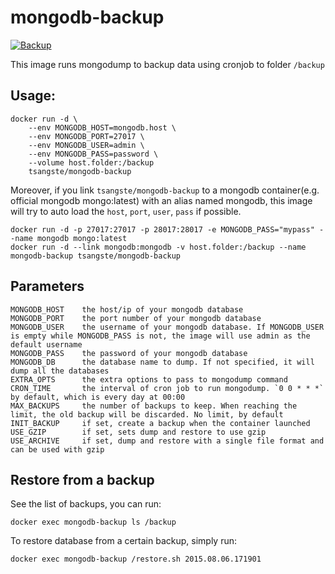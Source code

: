 # mongodb-backup

[![Backup](https://hub.docker.com/r/tsangste/mongodb-backup/)](https://hub.docker.com/r/tsangste/mongodb-backup/)

This image runs mongodump to backup data using cronjob to folder `/backup`

## Usage:

    docker run -d \
        --env MONGODB_HOST=mongodb.host \
        --env MONGODB_PORT=27017 \
        --env MONGODB_USER=admin \
        --env MONGODB_PASS=password \
        --volume host.folder:/backup
        tsangste/mongodb-backup

Moreover, if you link `tsangste/mongodb-backup` to a mongodb container(e.g. official mongodb mongo:latest) with an alias named mongodb, this image will try to auto load the `host`, `port`, `user`, `pass` if possible.

    docker run -d -p 27017:27017 -p 28017:28017 -e MONGODB_PASS="mypass" --name mongodb mongo:latest
    docker run -d --link mongodb:mongodb -v host.folder:/backup --name mongodb-backup tsangste/mongodb-backup

## Parameters

    MONGODB_HOST    the host/ip of your mongodb database
    MONGODB_PORT    the port number of your mongodb database
    MONGODB_USER    the username of your mongodb database. If MONGODB_USER is empty while MONGODB_PASS is not, the image will use admin as the default username
    MONGODB_PASS    the password of your mongodb database
    MONGODB_DB      the database name to dump. If not specified, it will dump all the databases
    EXTRA_OPTS      the extra options to pass to mongodump command
    CRON_TIME       the interval of cron job to run mongodump. `0 0 * * *` by default, which is every day at 00:00
    MAX_BACKUPS     the number of backups to keep. When reaching the limit, the old backup will be discarded. No limit, by default
    INIT_BACKUP     if set, create a backup when the container launched
    USE_GZIP        if set, sets dump and restore to use gzip
    USE_ARCHIVE     if set, dump and restore with a single file format and can be used with gzip

## Restore from a backup

See the list of backups, you can run:

    docker exec mongodb-backup ls /backup

To restore database from a certain backup, simply run:

    docker exec mongodb-backup /restore.sh 2015.08.06.171901

